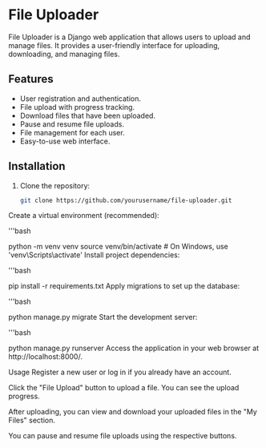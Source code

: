 # File Uploader

File Uploader is a Django web application that allows users to upload and manage files. It provides a user-friendly interface for uploading, downloading, and managing files.

## Features

- User registration and authentication.
- File upload with progress tracking.
- Download files that have been uploaded.
- Pause and resume file uploads.
- File management for each user.
- Easy-to-use web interface.

## Installation

1. Clone the repository:
   ```bash
   git clone https://github.com/yourusername/file-uploader.git
   
Create a virtual environment (recommended):

'''bash

python -m venv venv
source venv/bin/activate  # On Windows, use 'venv\Scripts\activate'
Install project dependencies:

'''bash

pip install -r requirements.txt
Apply migrations to set up the database:

'''bash

python manage.py migrate
Start the development server:

'''bash

python manage.py runserver
Access the application in your web browser at http://localhost:8000/.

Usage
Register a new user or log in if you already have an account.

Click the "File Upload" button to upload a file. You can see the upload progress.

After uploading, you can view and download your uploaded files in the "My Files" section.

You can pause and resume file uploads using the respective buttons.
